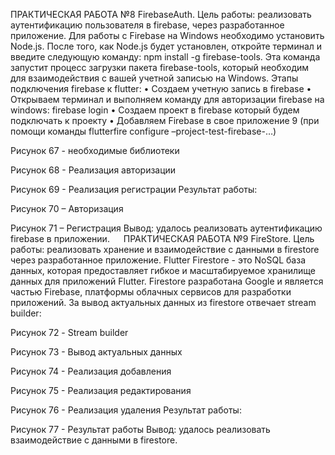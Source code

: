 ПРАКТИЧЕСКАЯ РАБОТА №8
FirebaseAuth.
Цель работы: реализовать аутентификацию пользователя в firebase, через разработанное приложение.
Для работы с Firebase на Windows необходимо установить Node.js. После того, как Node.js будет установлен, откройте терминал и введите следующую команду: npm install -g firebase-tools. Эта команда запустит процесс загрузки пакета firebase-tools, который необходим для взаимодействия с вашей учетной записью на Windows.
Этапы подключения firebase к flutter:
• Создаем учетную запись в firebase
• Открываем терминал и выполняем команду для авторизации
firebase на windows: firebase login
• Создаем проект в firebase который будем подключать к проекту
• Добавляем Firebase в свое приложение 9 (при помощи команды flutterfire configure –project-test-firebase-…)
 
Рисунок 67 - необходимые библиотеки

 
Рисунок 68 - Реализация авторизации

 
Рисунок 69 - Реализация регистрации
Результат работы:
 
Рисунок 70 – Авторизация
 
Рисунок 71 – Регистрация
Вывод: удалось реализовать аутентификацию firebase в приложении.
 
ПРАКТИЧЕСКАЯ РАБОТА №9
FireStore.
Цель работы: реализовать хранение и взаимодействие с данными в firestore через разработанное приложение.
Flutter Firestore - это NoSQL база данных, которая предоставляет гибкое и масштабируемое хранилище данных для приложений Flutter. Firestore разработана Google и является частью Firebase, платформы облачных сервисов для разработки приложений.
За вывод актуальных данных из firestore отвечает stream builder:
 
Рисунок 72 - Stream builder
 
Рисунок 73 - Вывод актуальных данных


 
Рисунок 74 - Реализация добавления

 
Рисунок 75 - Реализация редактирования

 
Рисунок 76 - Реализация удаления
Результат работы:
 
Рисунок 77 - Результат работы
Вывод: удалось реализовать взаимодействие с данными в firestore.
